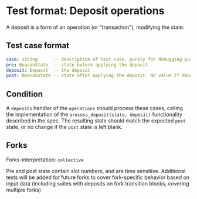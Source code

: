 # Test format: Deposit operations

A deposit is a form of an operation (or "transaction"), modifying the state.

## Test case format

```yaml
case: string      -- description of test case, purely for debugging purposes
pre: BeaconState  -- state before applying the deposit
deposit: Deposit  -- the deposit
post: BeaconState -- state after applying the deposit. No value if deposit processing is aborted.
```

## Condition

A `deposits` handler of the `operations` should process these cases, 
 calling the implementation of the `process_deposit(state, deposit)` functionality described in the spec.
The resulting state should match the expected `post` state, or no change if the `post` state is left blank.

## Forks

Forks-interpretation: `collective` 

Pre and post state contain slot numbers, and are time sensitive. 
Additional tests will be added for future forks to cover fork-specific behavior based on input data 
 (including suites with deposits on fork transition blocks, covering multiple forks)
